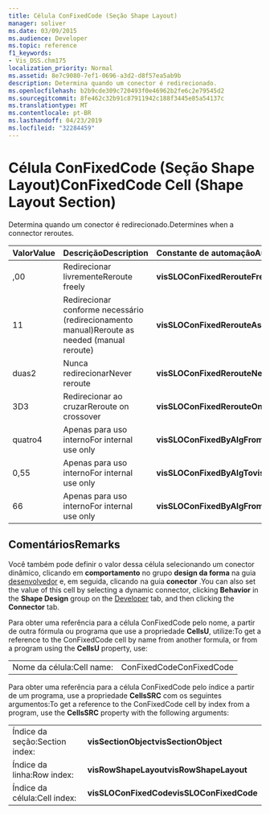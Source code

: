 ```yaml
---
title: Célula ConFixedCode (Seção Shape Layout)
manager: soliver
ms.date: 03/09/2015
ms.audience: Developer
ms.topic: reference
f1_keywords:
- Vis_DSS.chm175
localization_priority: Normal
ms.assetid: 8e7c9080-7ef1-0696-a3d2-d8f57ea5ab9b
description: Determina quando um conector é redirecionado.
ms.openlocfilehash: b2b9cde309c720493f0e46962b2fe6c2e79545d2
ms.sourcegitcommit: 8fe462c32b91c87911942c188f3445e85a54137c
ms.translationtype: MT
ms.contentlocale: pt-BR
ms.lasthandoff: 04/23/2019
ms.locfileid: "32284459"
---
```

# <a name="confixedcode-cell-shape-layout-section"></a><span data-ttu-id="eec85-103">Célula ConFixedCode (Seção Shape Layout)</span><span class="sxs-lookup"><span data-stu-id="eec85-103">ConFixedCode Cell (Shape Layout Section)</span></span>

<span data-ttu-id="eec85-104">Determina quando um conector é redirecionado.</span><span class="sxs-lookup"><span data-stu-id="eec85-104">Determines when a connector reroutes.</span></span>
  
|<span data-ttu-id="eec85-105">**Valor**</span><span class="sxs-lookup"><span data-stu-id="eec85-105">**Value**</span></span>|<span data-ttu-id="eec85-106">**Descrição**</span><span class="sxs-lookup"><span data-stu-id="eec85-106">**Description**</span></span>|<span data-ttu-id="eec85-107">**Constante de automação**</span><span class="sxs-lookup"><span data-stu-id="eec85-107">**Automation constant**</span></span>|
|:-----|:-----|:-----|
|<span data-ttu-id="eec85-108">,0</span><span class="sxs-lookup"><span data-stu-id="eec85-108">0</span></span>  <br/> |<span data-ttu-id="eec85-109">Redirecionar livremente</span><span class="sxs-lookup"><span data-stu-id="eec85-109">Reroute freely</span></span>  <br/> |<span data-ttu-id="eec85-110">**visSLOConFixedRerouteFreely**</span><span class="sxs-lookup"><span data-stu-id="eec85-110">**visSLOConFixedRerouteFreely**</span></span> <br/> |
|<span data-ttu-id="eec85-111">1</span><span class="sxs-lookup"><span data-stu-id="eec85-111">1</span></span>  <br/> |<span data-ttu-id="eec85-112">Redirecionar conforme necessário (redirecionamento manual)</span><span class="sxs-lookup"><span data-stu-id="eec85-112">Reroute as needed (manual reroute)</span></span>  <br/> |<span data-ttu-id="eec85-113">**visSLOConFixedRerouteAsNeeded**</span><span class="sxs-lookup"><span data-stu-id="eec85-113">**visSLOConFixedRerouteAsNeeded**</span></span> <br/> |
|<span data-ttu-id="eec85-114">duas</span><span class="sxs-lookup"><span data-stu-id="eec85-114">2</span></span>  <br/> |<span data-ttu-id="eec85-115">Nunca redirecionar</span><span class="sxs-lookup"><span data-stu-id="eec85-115">Never reroute</span></span>  <br/> |<span data-ttu-id="eec85-116">**visSLOConFixedRerouteNever**</span><span class="sxs-lookup"><span data-stu-id="eec85-116">**visSLOConFixedRerouteNever**</span></span> <br/> |
|<span data-ttu-id="eec85-117">3D</span><span class="sxs-lookup"><span data-stu-id="eec85-117">3</span></span>  <br/> |<span data-ttu-id="eec85-118">Redirecionar ao cruzar</span><span class="sxs-lookup"><span data-stu-id="eec85-118">Reroute on crossover</span></span>  <br/> |<span data-ttu-id="eec85-119">**visSLOConFixedRerouteOnCrossover**</span><span class="sxs-lookup"><span data-stu-id="eec85-119">**visSLOConFixedRerouteOnCrossover**</span></span> <br/> |
|<span data-ttu-id="eec85-120">quatro</span><span class="sxs-lookup"><span data-stu-id="eec85-120">4</span></span>  <br/> |<span data-ttu-id="eec85-121">Apenas para uso interno</span><span class="sxs-lookup"><span data-stu-id="eec85-121">For internal use only</span></span>  <br/> |<span data-ttu-id="eec85-122">**visSLOConFixedByAlgFrom**</span><span class="sxs-lookup"><span data-stu-id="eec85-122">**visSLOConFixedByAlgFrom**</span></span> <br/> |
|<span data-ttu-id="eec85-123">0,5</span><span class="sxs-lookup"><span data-stu-id="eec85-123">5</span></span>  <br/> |<span data-ttu-id="eec85-124">Apenas para uso interno</span><span class="sxs-lookup"><span data-stu-id="eec85-124">For internal use only</span></span>  <br/> |<span data-ttu-id="eec85-125">**visSLOConFixedByAlgTo**</span><span class="sxs-lookup"><span data-stu-id="eec85-125">**visSLOConFixedByAlgTo**</span></span> <br/> |
|<span data-ttu-id="eec85-126">6</span><span class="sxs-lookup"><span data-stu-id="eec85-126">6</span></span>  <br/> |<span data-ttu-id="eec85-127">Apenas para uso interno</span><span class="sxs-lookup"><span data-stu-id="eec85-127">For internal use only</span></span>  <br/> |<span data-ttu-id="eec85-128">**visSLOConFixedByAlgFromTo**</span><span class="sxs-lookup"><span data-stu-id="eec85-128">**visSLOConFixedByAlgFromTo**</span></span> <br/> |
   
## <a name="remarks"></a><span data-ttu-id="eec85-129">Comentários</span><span class="sxs-lookup"><span data-stu-id="eec85-129">Remarks</span></span>

<span data-ttu-id="eec85-130">Você também pode definir o valor dessa célula selecionando um conector dinâmico, clicando em **comportamento** no grupo **design da forma** na guia [desenvolvedor](run-in-developer-mode-display-the-developer-tab.md) e, em seguida, clicando na guia **conector** .</span><span class="sxs-lookup"><span data-stu-id="eec85-130">You can also set the value of this cell by selecting a dynamic connector, clicking **Behavior** in the **Shape Design** group on the [Developer](run-in-developer-mode-display-the-developer-tab.md) tab, and then clicking the **Connector** tab.</span></span> 
  
<span data-ttu-id="eec85-131">Para obter uma referência para a célula ConFixedCode pelo nome, a partir de outra fórmula ou programa que use a propriedade **CellsU**, utilize:</span><span class="sxs-lookup"><span data-stu-id="eec85-131">To get a reference to the ConFixedCode cell by name from another formula, or from a program using the **CellsU** property, use:</span></span> 
  
|||
|:-----|:-----|
|<span data-ttu-id="eec85-132">Nome da célula:</span><span class="sxs-lookup"><span data-stu-id="eec85-132">Cell name:</span></span>  <br/> |<span data-ttu-id="eec85-133">ConFixedCode</span><span class="sxs-lookup"><span data-stu-id="eec85-133">ConFixedCode</span></span>  <br/> |
   
<span data-ttu-id="eec85-134">Para obter uma referência para a célula ConFixedCode pelo índice a partir de um programa, use a propriedade **CellsSRC** com os seguintes argumentos:</span><span class="sxs-lookup"><span data-stu-id="eec85-134">To get a reference to the ConFixedCode cell by index from a program, use the **CellsSRC** property with the following arguments:</span></span> 
  
|||
|:-----|:-----|
|<span data-ttu-id="eec85-135">Índice da seção:</span><span class="sxs-lookup"><span data-stu-id="eec85-135">Section index:</span></span>  <br/> |<span data-ttu-id="eec85-136">**visSectionObject**</span><span class="sxs-lookup"><span data-stu-id="eec85-136">**visSectionObject**</span></span> <br/> |
|<span data-ttu-id="eec85-137">Índice da linha:</span><span class="sxs-lookup"><span data-stu-id="eec85-137">Row index:</span></span>  <br/> |<span data-ttu-id="eec85-138">**visRowShapeLayout**</span><span class="sxs-lookup"><span data-stu-id="eec85-138">**visRowShapeLayout**</span></span> <br/> |
|<span data-ttu-id="eec85-139">Índice da célula:</span><span class="sxs-lookup"><span data-stu-id="eec85-139">Cell index:</span></span>  <br/> |<span data-ttu-id="eec85-140">**visSLOConFixedCode**</span><span class="sxs-lookup"><span data-stu-id="eec85-140">**visSLOConFixedCode**</span></span> <br/> |
   

